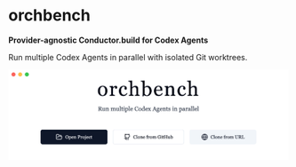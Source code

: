 # orchbench

**Provider-agnostic Conductor.build for Codex Agents**

Run multiple Codex Agents in parallel with isolated Git worktrees.

![App Screenshot](images/screenshot.png)
